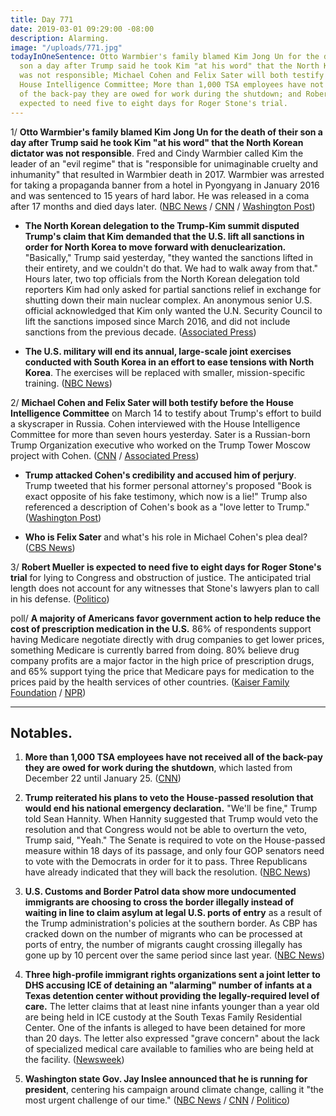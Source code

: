 ```yaml
---
title: Day 771
date: 2019-03-01 09:29:00 -08:00
description: Alarming.
image: "/uploads/771.jpg"
todayInOneSentence: Otto Warmbier's family blamed Kim Jong Un for the death of their
  son a day after Trump said he took Kim "at his word" that the North Korean dictator
  was not responsible; Michael Cohen and Felix Sater will both testify before the
  House Intelligence Committee; More than 1,000 TSA employees have not received all
  of the back-pay they are owed for work during the shutdown; and Robert Mueller is
  expected to need five to eight days for Roger Stone's trial.
---
```


1/ **Otto Warmbier's family blamed Kim Jong Un for the death of their son a day after Trump said he took Kim "at his word" that the North Korean dictator was not responsible**. Fred and Cindy Warmbier called Kim the leader of an "evil regime" that is "responsible for unimaginable cruelty and inhumanity" that resulted in Warmbier death in 2017. Warmbier was arrested for taking a propaganda banner from a hotel in Pyongyang in January 2016 and was sentenced to 15 years of hard labor. He was released in a coma after 17 months and died days later. ([NBC News](https://www.nbcnews.com/news/us-news/contradicting-trump-otto-warmbier-s-parents-blame-north-korean-leader-n978106) / [CNN](https://www.cnn.com/2019/03/01/politics/otto-warmbier-family-trump-north-korea/index.html) / [Washington Post](https://www.washingtonpost.com/politics/otto-warmbiers-family-responds-to-trumps-defense-of-kim-jong-un-saying-kims-evil-regime-is-responsible-for-their-sons-death/2019/03/01/294898c4-3c32-11e9-a2cd-307b06d0257b_story.html))

* **The North Korean delegation to the Trump-Kim summit disputed Trump's claim that Kim demanded that the U.S. lift all sanctions in order for North Korea to move forward with denuclearization.** "Basically," Trump said yesterday, "they wanted the sanctions lifted in their entirety, and we couldn't do that. We had to walk away from that." Hours later, two top officials from the North Korean delegation told reporters Kim had only asked for partial sanctions relief in exchange for shutting down their main nuclear complex. An anonymous senior U.S. official acknowledged that Kim only wanted the U.N. Security Council to lift the sanctions imposed since March 2016, and did not include sanctions from the previous decade. ([Associated Press](https://apnews.com/85250b96c38b4a238139e753302d9742))

* **The U.S. military will end its annual, large-scale joint exercises conducted with South Korea in an effort to ease tensions with North Korea**. The exercises will be replaced with smaller, mission-specific training. ([NBC News](https://www.nbcnews.com/news/military/u-s-end-large-scale-military-drills-south-korea-n978111))

2/ **Michael Cohen and Felix Sater will both testify before the House Intelligence Committee** on March 14 to testify about Trump's effort to build a skyscraper in Russia. Cohen interviewed with the House Intelligence Committee for more than seven hours yesterday. Sater is a Russian-born Trump Organization executive who worked on the Trump Tower Moscow project with Cohen. ([CNN](https://www.cnn.com/2019/02/28/politics/michael-cohen-testimony-house-intelligence-committee/index.html) / [Associated Press](https://apnews.com/9d88f2059f9d4f69b4e0f66fa108099a))

* **Trump attacked Cohen's credibility and accused him of perjury**. Trump tweeted that his former personal attorney's proposed "Book is exact opposite of his fake testimony, which now is a lie!" Trump also referenced a description of Cohen's book as a "love letter to Trump." ([Washington Post](https://www.washingtonpost.com/politics/trump-lambastes-cohen-pointing-to-reportedly-favorable-book-written-by-his-former-lawyer/2019/03/01/65f77998-3c23-11e9-a2cd-307b06d0257b_story.html))

* **Who is Felix Sater** and what's his role in Michael Cohen's plea deal? ([CBS News](https://www.cbsnews.com/news/who-is-felix-sater-and-whats-his-role-in-michael-cohens-plea-deal/))

3/ **Robert Mueller is expected to need five to eight days for Roger Stone's trial** for lying to Congress and obstruction of justice. The anticipated trial length does not account for any witnesses that Stone's lawyers plan to call in his defense. ([Politico](https://www.politico.com/story/2019/03/01/mueller-roger-stone-trial-1198526))

poll/ **A majority of Americans favor government action to help reduce the cost of prescription medication in the U.S.** 86% of respondents support having Medicare negotiate directly with drug companies to get lower prices, something Medicare is currently barred from doing. 80% believe drug company profits are a major factor in the high price of prescription drugs, and 65% support tying the price that Medicare pays for medication to the prices paid by the health services of other countries. ([Kaiser Family Foundation](https://www.kff.org/health-reform/poll-finding/kff-health-tracking-poll-february-2019-prescription-drugs/) / [NPR](https://www.npr.org/sections/health-shots/2019/03/01/699086303/poll-americans-support-government-action-to-curb-prescription-drug-prices))

---

## Notables.

1. **More than 1,000 TSA employees have not received all of the back-pay they are owed for work during the shutdown**, which lasted from December 22 until January 25. ([CNN](https://www.cnn.com/2019/03/01/politics/tsa-back-pay-shutdown/index.html))

2. **Trump reiterated his plans to veto the House-passed resolution that would end his national emergency declaration.** "We'll be fine," Trump told Sean Hannity. When Hannity suggested that Trump would veto the resolution and that Congress would not be able to overturn the veto, Trump said, "Yeah." The Senate is required to vote on the House-passed measure within 18 days of its passage, and only four GOP senators need to vote with the Democrats in order for it to pass. Three Republicans have already indicated that they will back the resolution. ([NBC News](https://www.nbcnews.com/politics/politics-news/trump-says-he-will-veto-resolution-terminating-national-emergency-n977991))

3. **U.S. Customs and Border Patrol data show more undocumented immigrants are choosing to cross the border illegally instead of waiting in line to claim asylum at legal U.S. ports of entry** as a result of the Trump administration's policies at the southern border. As CBP has cracked down on the number of migrants who can be processed at ports of entry, the number of migrants caught crossing illegally has gone up by 10 percent over the same period since last year. ([NBC News](https://www.nbcnews.com/politics/immigration/trump-restricted-flow-border-more-migrants-trying-sneak-through-undetected-n976356))

4. **Three high-profile immigrant rights organizations sent a joint letter to DHS accusing ICE of detaining an "alarming" number of infants at a Texas detention center without providing the legally-required level of care.** The letter claims that at least nine infants younger than a year old are being held in ICE custody at the South Texas Family Residential Center. One of the infants is alleged to have been detained for more than 20 days. The letter also expressed "grave concern" about the lack of specialized medical care available to families who are being held at the facility. ([Newsweek](https://www.newsweek.com/ice-detaining-alarming-number-infants-young-5-years-old-immigration-groups-1348648))

5. **Washington state Gov. Jay Inslee announced that he is running for president**, centering his campaign around climate change, calling it "the most urgent challenge of our time." ([NBC News](https://www.nbcnews.com/politics/2020-election/washington-gov-inslee-enters-presidential-race-climate-change-his-focus-n977981) / [CNN](https://www-m.cnn.com/2019/03/01/politics/inslee-2020-presidential-campaign/index.html) / [Politico](https://www.politico.com/story/2019/03/01/washington-governor-jay-inslee-launches-2020-presidential-campaign-1197170))